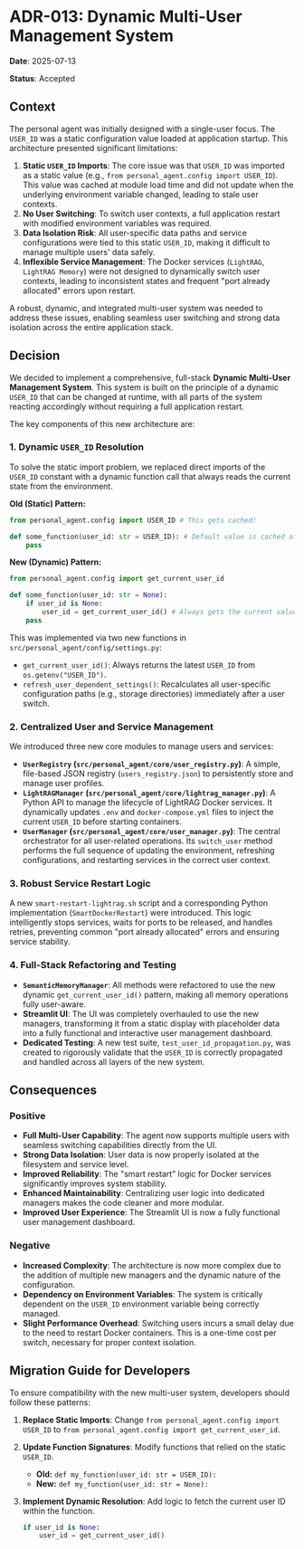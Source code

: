 # ADR-013: Dynamic Multi-User Management System

**Date**: 2025-07-13

**Status**: Accepted

## Context

The personal agent was initially designed with a single-user focus. The `USER_ID` was a static configuration value loaded at application startup. This architecture presented significant limitations:

1.  **Static `USER_ID` Imports**: The core issue was that `USER_ID` was imported as a static value (e.g., `from personal_agent.config import USER_ID`). This value was cached at module load time and did not update when the underlying environment variable changed, leading to stale user contexts.
2.  **No User Switching**: To switch user contexts, a full application restart with modified environment variables was required.
3.  **Data Isolation Risk**: All user-specific data paths and service configurations were tied to this static `USER_ID`, making it difficult to manage multiple users' data safely.
4.  **Inflexible Service Management**: The Docker services (`LightRAG`, `LightRAG Memory`) were not designed to dynamically switch user contexts, leading to inconsistent states and frequent "port already allocated" errors upon restart.

A robust, dynamic, and integrated multi-user system was needed to address these issues, enabling seamless user switching and strong data isolation across the entire application stack.

## Decision

We decided to implement a comprehensive, full-stack **Dynamic Multi-User Management System**. This system is built on the principle of a dynamic `USER_ID` that can be changed at runtime, with all parts of the system reacting accordingly without requiring a full application restart.

The key components of this new architecture are:

### 1. Dynamic `USER_ID` Resolution

To solve the static import problem, we replaced direct imports of the `USER_ID` constant with a dynamic function call that always reads the current state from the environment.

**Old (Static) Pattern:**
```python
from personal_agent.config import USER_ID # This gets cached!

def some_function(user_id: str = USER_ID): # Default value is cached at import time
    pass
```

**New (Dynamic) Pattern:**
```python
from personal_agent.config import get_current_user_id

def some_function(user_id: str = None):
    if user_id is None:
        user_id = get_current_user_id() # Always gets the current value
    pass
```

This was implemented via two new functions in `src/personal_agent/config/settings.py`:
-   `get_current_user_id()`: Always returns the latest `USER_ID` from `os.getenv("USER_ID")`.
-   `refresh_user_dependent_settings()`: Recalculates all user-specific configuration paths (e.g., storage directories) immediately after a user switch.

### 2. Centralized User and Service Management

We introduced three new core modules to manage users and services:

-   **`UserRegistry` (`src/personal_agent/core/user_registry.py`)**: A simple, file-based JSON registry (`users_registry.json`) to persistently store and manage user profiles.
-   **`LightRAGManager` (`src/personal_agent/core/lightrag_manager.py`)**: A Python API to manage the lifecycle of LightRAG Docker services. It dynamically updates `.env` and `docker-compose.yml` files to inject the current `USER_ID` before starting containers.
-   **`UserManager` (`src/personal_agent/core/user_manager.py`)**: The central orchestrator for all user-related operations. Its `switch_user` method performs the full sequence of updating the environment, refreshing configurations, and restarting services in the correct user context.

### 3. Robust Service Restart Logic

A new `smart-restart-lightrag.sh` script and a corresponding Python implementation (`SmartDockerRestart`) were introduced. This logic intelligently stops services, waits for ports to be released, and handles retries, preventing common "port already allocated" errors and ensuring service stability.

### 4. Full-Stack Refactoring and Testing

-   **`SemanticMemoryManager`**: All methods were refactored to use the new dynamic `get_current_user_id()` pattern, making all memory operations fully user-aware.
-   **Streamlit UI**: The UI was completely overhauled to use the new managers, transforming it from a static display with placeholder data into a fully functional and interactive user management dashboard.
-   **Dedicated Testing**: A new test suite, `test_user_id_propagation.py`, was created to rigorously validate that the `USER_ID` is correctly propagated and handled across all layers of the new system.

## Consequences

### Positive

-   **Full Multi-User Capability**: The agent now supports multiple users with seamless switching capabilities directly from the UI.
-   **Strong Data Isolation**: User data is now properly isolated at the filesystem and service level.
-   **Improved Reliability**: The "smart restart" logic for Docker services significantly improves system stability.
-   **Enhanced Maintainability**: Centralizing user logic into dedicated managers makes the code cleaner and more modular.
-   **Improved User Experience**: The Streamlit UI is now a fully functional user management dashboard.

### Negative

-   **Increased Complexity**: The architecture is now more complex due to the addition of multiple new managers and the dynamic nature of the configuration.
-   **Dependency on Environment Variables**: The system is critically dependent on the `USER_ID` environment variable being correctly managed.
-   **Slight Performance Overhead**: Switching users incurs a small delay due to the need to restart Docker containers. This is a one-time cost per switch, necessary for proper context isolation.

## Migration Guide for Developers

To ensure compatibility with the new multi-user system, developers should follow these patterns:

1.  **Replace Static Imports**: Change `from personal_agent.config import USER_ID` to `from personal_agent.config import get_current_user_id`.
2.  **Update Function Signatures**: Modify functions that relied on the static `USER_ID`.

    *   **Old:** `def my_function(user_id: str = USER_ID):`
    *   **New:** `def my_function(user_id: str = None):`
3.  **Implement Dynamic Resolution**: Add logic to fetch the current user ID within the function.

    ```python
    if user_id is None:
        user_id = get_current_user_id()
    ```
